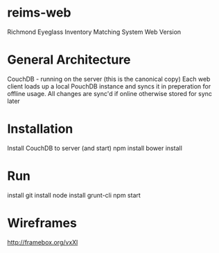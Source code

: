# reims-web
Richmond Eyeglass Inventory Matching System Web Version

# General Architecture
CouchDB - running on the server (this is the canonical copy)
Each web client loads up a local PouchDB instance and syncs it in preperation for offline usage.
All changes are sync'd if online otherwise stored for sync later

# Installation
Install CouchDB to server (and start)
npm install
bower install

# Run
install git
install node
install grunt-cli
npm start

# Wireframes
http://framebox.org/vxXl

